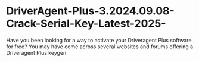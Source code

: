 # DriverAgent-Plus-3.2024.09.08-Crack-Serial-Key-Latest-2025-
Have you been looking for a way to activate your Driveragent Plus software for free? You may have come across several websites and forums offering a Driveragent Plus keygen. 
